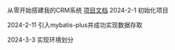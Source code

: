 从零开始搭建我的CRM系统
[项目文档](https://cloyapbnxm.feishu.cn/wiki/TLVjwUrjUiMBiCkxttOcyU5FnDb?from=from_copylink)
2024-2-1 初始化项目

2024-2-11 引入mybatis-plus并成功实现数据存取

2024-3-3 实现环境划分
